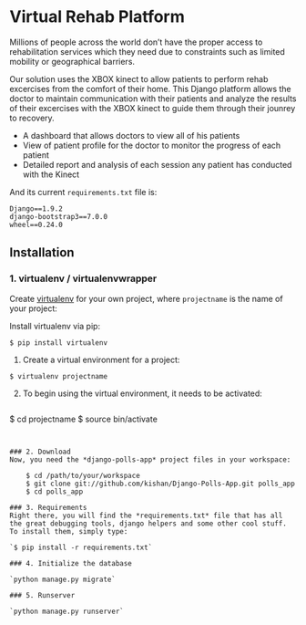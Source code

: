 # Virtual Rehab Platform

Millions of people across the world don’t have the proper access to rehabilitation services which they need due 
to constraints such as limited mobility or geographical barriers.

Our solution uses the XBOX kinect to allow patients to perform rehab excercises from the comfort of their home. 
This Django platform allows the doctor to maintain communication with their patients and analyze the results of their
excercises with the XBOX kinect to guide them through their jounrey to recovery. 

* A dashboard that allows doctors to view all of his patients
* View of patient profile for the doctor to monitor the progress of each patient
* Detailed report and analysis of each session any patient has conducted with the Kinect


And its current `requirements.txt` file is:

```
Django==1.9.2
django-bootstrap3==7.0.0
wheel==0.24.0
```

## Installation

### 1. virtualenv / virtualenvwrapper
Create [virtualenv](http://www.virtualenv.org/) for your own project, where `projectname` is the name of your project:

Install virtualenv via pip:

`$ pip install virtualenv`

1. Create a virtual environment for a project:
  ```
 $ virtualenv projectname
```
 
2. To begin using the virtual environment, it needs to be activated:
   ```
  $ cd projectname
  $ source bin/activate
```


### 2. Download
Now, you need the *django-polls-app* project files in your workspace:

    $ cd /path/to/your/workspace
    $ git clone git://github.com/kishan/Django-Polls-App.git polls_app
    $ cd polls_app

### 3. Requirements
Right there, you will find the *requirements.txt* file that has all the great debugging tools, django helpers and some other cool stuff. To install them, simply type:

`$ pip install -r requirements.txt`

### 4. Initialize the database

`python manage.py migrate`

### 5. Runserver

`python manage.py runserver`
